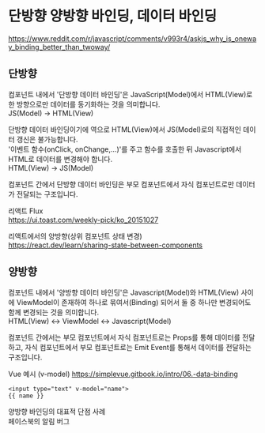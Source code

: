 # 단방향 양방향 바인딩, 데이터 바인딩

https://www.reddit.com/r/javascript/comments/v993r4/askjs_why_is_oneway_binding_better_than_twoway/

## 단방향

컴포넌트 내에서 '단방향 데이터 바인딩'은 JavaScript(Model)에서 HTML(View)로 한 방향으로만 데이터를 동기화하는 것을 의미합니다.  
JS(Model) -> HTML(View)

단방향 데이터 바인딩이기에 역으로 HTML(View)에서 JS(Model)로의 직접적인 데이터 갱신은 불가능합니다.  
'이벤트 함수(onClick, onChange,...)'를 주고 함수를 호출한 뒤 Javascript에서 HTML로 데이터를 변경해야 합니다.  
HTML(View) -> JS(Model)

컴포넌트 간에서 단방향 데이터 바인딩은 부모 컴포넌트에서 자식 컴포넌트로만 데이터가 전달되는 구조입니다.

리액트 Flux  
https://ui.toast.com/weekly-pick/ko_20151027

리액트에서의 양방향(상위 컴포넌트 상태 변경)  
https://react.dev/learn/sharing-state-between-components

## 양방향

컴포넌트 내에서 '양방향 데이터 바인딩'은 Javascript(Model)와 HTML(View) 사이에 ViewModel이 존재하여 하나로 묶여서(Binding) 되어서 둘 중 하나만 변경되어도 함께 변경되는 것을 의미합니다.  
HTML(View) <-> ViewModel <-> Javascript(Model)

컴포넌트 간에서는 부모 컴포넌트에서 자식 컴포넌트로는 Props를 통해 데이터를 전달하고, 자식 컴포넌트에서 부모 컴포넌트로는 Emit Event를 통해서 데이터를 전달하는 구조입니다.

Vue 예시 (v-model)
https://simplevue.gitbook.io/intro/06.-data-binding

```vue
<input type="text" v-model="name">
{{ name }}
```

양방향 바인딩의 대표적 단점 사례  
페이스북의 알림 버그

